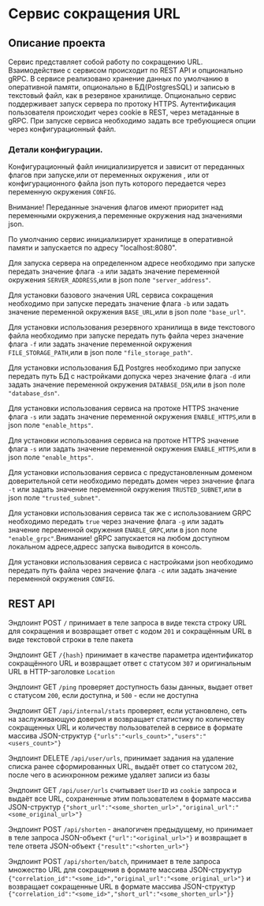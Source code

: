 # Сервис сокращения URL
## Описание проекта

Сервис представляет собой работу по сокращению URL. Взаимодействие с сервисом происходит по REST API и
опционально gRPC. В сервисе реализовано хранение данных по умолчанию в оперативной памяти,
опционально в БД(PostgresSQL) и записью в текстовый файл, как в резервное хранилище.
Опционально сервис поддерживает запуск сервера по протоку HTTPS.
Аутентификация пользователя происходит через cookie в REST, через метаданные в gRPC.
При запуске сервиса необходимо задать все требующиеся опции через конфигурационный файл.

### Детали конфигурации.
Конфигурационный файл инициализируется и зависит от переданных флагов при запуске,или от переменных окружения
, или от конфигурационного файла json путь которого передается через переменную окружения `CONFIG`.

Внимание! Переданные значения флагов имеют приоритет над переменными окружения,а переменные окружения над значениями json.

По умолчанию сервис инициализирует хранилище в оперативной памяти и запускается по адресу 
"localhost:8080".

Для запуска сервера на определенном адресе необходимо при запуске передать значение флага `-a` или
задать значение переменной окружения `SERVER_ADDRESS`,или в json поле `"server_address"`.

Для установки базового значения URL сервиса сокращения необходимо при запуске передать значение флага `-b` или
задать значение переменной окружения `BASE_URL`,или в json поле `"base_url"`.

Для установки использования резервного хранилища в виде текстового файла необходимо при запуске передать путь файла через
значение флага `-f` или
задать значение переменной окружения `FILE_STORAGE_PATH`,или в json поле `"file_storage_path"`.

Для установки использования БД Postgres необходимо при запуске передать путь БД с настройками допуска через
значение флага `-d` или
задать значение переменной окружения `DATABASE_DSN`,или в json поле `"database_dsn"`.

Для установки использования сервиса на протоке HTTPS
значение флага `-s` или
задать значение переменной окружения `ENABLE_HTTPS`,или в json поле `"enable_https"`.

Для установки использования сервиса на протоке HTTPS
значение флага `-s` или
задать значение переменной окружения `ENABLE_HTTPS`,или в json поле `"enable_https"`.

Для установки использования сервиса c предустановленным доменом доверительной сети необходимо передать домен через
значение флага `-t` или
задать значение переменной окружения `TRUSTED_SUBNET`,или в json поле `"trusted_subnet"`.

Для установки использования сервиса так же с использованием GRPC необходимо передать `true` через значение флага `-g` или
задать значение переменной окружения `ENABLE_GRPC`,или в json поле `"enable_grpc"`.Внимание! gRPC запускается на любом доступном локальном адресе,адресс запуска выводится в консоль.

Для установки использования сервиса c настройками json необходимо передать путь файла через
значение флага `-с` или
задать значение переменной окружения `CONFIG`.

## REST API

Эндпоинт POST `/` принимает в теле запроса в виде текста строку URL для сокращения и
возвращает ответ с кодом `201` и сокращённым URL в виде текстовой строки в теле пакета

Эндпоинт GET `/{hash}` принимает в качестве параметра идентификатор сокращённого URL и
возвращает ответ с статусом `307` и оригинальным URL в HTTP-заголовке `Location`


Эндпоинт GET `/ping` проверяет доступность базы данных, выдает ответ с статусом `200`,
если доступна, и `500` - если не доступна

Эндпоинт GET `/api/internal/stats` проверяет, если установлено, сеть на заслуживающую доверия и возвращает статистику
по количеству сокращенных URL и количеству пользователей в сервисе
в формате массива JSON-структур `{"urls":"<urls_count>","users":"<users_count>"}`

Эндпоинт DELETE `/api/user/urls`, принимает задания на удаление списка ранее сформированных URL,
выдаёт ответ со статусом `202`, после чего в асинхронном режиме удаляет записи из базы

Эндпоинт GET `/api/user/urls` считывает `UserID` из `cookie` запроса и выдаёт все URL, сохраненные этим пользователем
в формате массива JSON-структур `{"short_url":"<some_shorten_url>","original_url":"<some_original_url>"}`

Эндпоинт POST `/api/shorten` - аналогичен предыдущему, но принимает в теле запроса JSON-объект `{"url":"<original_url>"}`
и возвращает в теле ответа JSON-объект `{"result":"<shorten_url>"}`

Эндпоинт POST `/api/shorten/batch`, принимает в теле запроса множество URL для сокращения
в формате массива JSON-структур `{"correlation_id":"<some_id>","original_url":"<some_original_url>"}` и
возвращает сокращенные URL в формате массива JSON-структур `{"correlation_id":"<some_id>","short_url":"<some_shorten_url>"}}`

